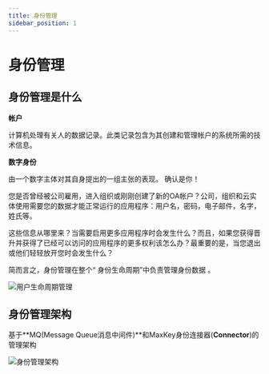 ```yaml
---
title: 身份管理
sidebar_position: 1
---
```

# 身份管理 

## 身份管理是什么
**帐户**

计算机处理有关人的数据记录。此类记录包含为其创建和管理帐户的系统所需的技术信息。

**数字身份**

由一个数字主体对其自身提出的一组主张的表现。 确认是你！

您是否曾经被公司雇用，进入组织或刚刚创建了新的OA帐户？公司，组织和云实体使用需要您的数据才能正常运行的应用程序：用户名，密码，电子邮件，名字，姓氏等。

这些信息从哪里来？当需要启用更多应用程序时会发生什么？而且，如果您获得晋升并获得了已经可以访问的应用程序的更多权利该怎么办？最重要的是，当您退出或他们轻轻放开您时会发生什么？

简而言之，身份管理在整个“ 身份生命周期”中负责管理身份数据 。


![用户生命周期管理](/images/im/identityLifecycle.png)

## 身份管理架构

基于**MQ(Message Queue消息中间件)**和MaxKey身份连接器(**Connector**)的管理架构

![身份管理架构](/images/im/maxkey_im.png)

